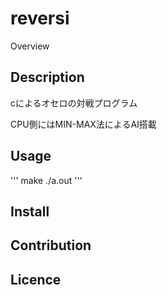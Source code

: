 reversi
=======

Overview

## Description

cによるオセロの対戦プログラム

CPU側にはMIN-MAX法によるAI搭載

## Usage

'''
make
./a.out
'''

## Install

## Contribution

## Licence
